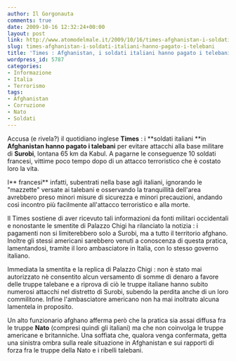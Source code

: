 ```yaml
---
author: Il Gorgonauta
comments: true
date: 2009-10-16 12:32:24+00:00
layout: post
link: http://www.atomodelmale.it/2009/10/16/times-afghanistan-i-soldati-italiani-hanno-pagato-i-telebani/
slug: times-afghanistan-i-soldati-italiani-hanno-pagato-i-telebani
title: 'Times : Afghanistan, i soldati italiani hanno pagato i telebani. '
wordpress_id: 5787
categories:
- Informazione
- Italia
- Terrorismo
tags:
- Afghanistan
- Corruzione
- Nato
- Soldati
---
```


Accusa (e rivela?) il quotidiano inglese **Times** : i **soldati italiani **in **Afghanistan **hanno pagato i** talebani** per evitare attacchi alla base militare di **Surobi**, lontana 65 km da Kabul. A pagarne le conseguenze 10 soldati francesi, vittime poco tempo dopo di un attacco terroristico che è costato loro la vita.

I** francesi** infatti, subentrati nella base agli italiani, ignorando le "mazzette" versate ai talebani e osservando la tranquillità dell'area avrebbero preso minori misure di sicurezza e minori precauzioni, andando così incontro più facilmente all'attacco terroristico e alla morte.

Il Times sostiene di aver ricevuto tali informazioni da fonti militari occidentali e nonostante le smentite di Palazzo Chigi ha rilanciato la notizia : i pagamenti non si limiterebbero solo a Surobi, ma a tutto il territorio afghano. Inoltre gli stessi americani sarebbero venuti a conoscenza di questa pratica, lamentandosi, tramite il loro ambasciatore in Italia, con lo stesso governo italiano.

<!-- more -->


Immediata la smentita e la replica di Palazzo Chigi : non è stato mai autorizzato nè consentito alcun versamento di somme di denaro a favore delle truppe talebane e a riprova di ciò le truppe italiane hanno subito numerosi attacchi nel distretto di Surobi, subendo la perdita anche di un loro commilitone. Infine l'ambasciatore americano non ha mai inoltrato alcuna lamentela in proposito.

Un alto funzionario afghano afferma però che la pratica sia assai diffusa fra le truppe **Nato** (compresi quindi gli italiani) ma che non coinvolga le truppe americane e britanniche. Una soffiata che, qualora venga confermata, getta una sinistra ombra sulla reale situazione in Afghanistan e sui rapporti di forza fra le truppe della Nato e i ribelli talebani.
